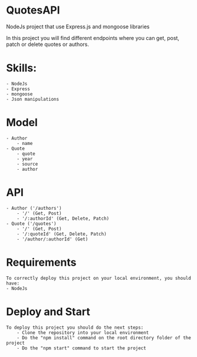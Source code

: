 # QuotesAPI
NodeJs project that use Express.js and mongoose libraries 

In this project you will find different endpoints where you can get, post, patch or delete quotes or authors.


# Skills:
    - NodeJs
    - Express
    - mongoose
    - Json manipulations


# Model
    - Author
        - name
    - Quote
        - quote
        - year
        - source
        - author

# API
    - Author ('/authors')
        - '/' (Get, Post)
        - '/:authorId' (Get, Delete, Patch) 
    - Quote ('/quotes')
        - '/' (Get, Post)
        - '/:quoteId' (Get, Delete, Patch)
        - '/author/:authorId' (Get)

# Requirements
    To correctly deploy this project on your local environment, you should have:
    - NodeJs


# Deploy and Start
    To deploy this project you should do the next steps:
        - Clone the repository into your local environment
        - Do the "npm install" command on the root directory folder of the project
        - Do the "npm start" command to start the project